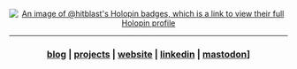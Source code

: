 <div align="center">

[![An image of @hitblast's Holopin badges, which is a link to view their full Holopin profile](https://holopin.me/hitblast)](https://holopin.io/@hitblast)

---

### [blog](https://dev.to/hitblast) | [projects](https://github.com/hitblast?tab=repositories) | [website](https://hitblastis.me/) | [linkedin](https://www.linkedin.com/in/hitblast/) | [mastodon](https://fosstodon.org/@hitblast)]

</div>
